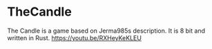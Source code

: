 # TheCandle
The Candle is a game based on Jerma985s description. It is 8 bit and written in Rust. https://youtu.be/RXHeyKeKLEU

